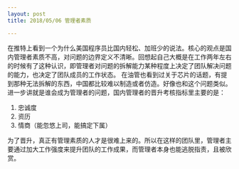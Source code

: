 ```yaml
---
layout: post
title: 2018/05/06 管理者素质

---
```



在推特上看到一个为什么美国程序员比国内轻松、加班少的说法。核心的观点是国内管理者素质不高，对问题的边界定义不清晰。回想起自己大概是在工作两年左右的时候有了这种认识，即管理者对问题的拆解能力某种程度上决定了团队解决问题的能力，也决定了团队成员的工作状态。 在油管也看到过关于芯片的话题，有提到那种无法拆解的东西，中国都比较难以制造或者仿造。好像也和这个问题类似。 进一步讲就是谁会成为管理者的问题，国内管理者的晋升考核指标里主要的是： 
1. 忠诚度 
2. 资历 
3. 情商（能忽悠上司，能搞定下属） 

为了晋升，真正有管理素质的人才是很难上来的。所以在这样的团队里，管理者主要通过加大工作强度来提升团队的工作成果，而管理者本身也能逃脱指责，且被欣赏。
